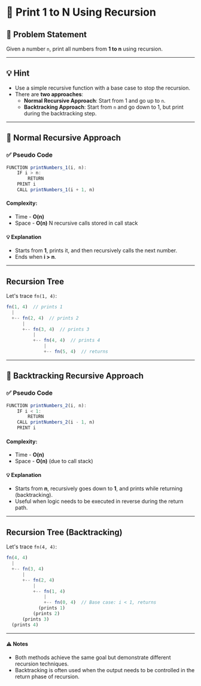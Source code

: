 # 🔢 Print 1 to N Using Recursion

## 🧩 Problem Statement
Given a number `n`, print all numbers from **1 to n** using recursion.

---

## 💡 Hint
- Use a simple recursive function with a base case to stop the recursion.
- There are **two approaches**:
  - **Normal Recursive Approach**: Start from 1 and go up to `n`.
  - **Backtracking Approach**: Start from `n` and go down to 1, but print during the backtracking step.

---

## 🔁 Normal Recursive Approach

### ✅ Pseudo Code
```js
FUNCTION printNumbers_1(i, n):
    IF i > n:
        RETURN
    PRINT i
    CALL printNumbers_1(i + 1, n)
```
#### Complexity:
- Time - **O(n)**
- Space - **O(n)** N recursive calls stored in call stack
#### 💡 Explanation
- Starts from **1**, prints it, and then recursively calls the next number.
- Ends when **i > n**.

---

## Recursion Tree
Let's trace `fn(1, 4)`:
```js
fn(1, 4)  // prints 1
  |
  +-- fn(2, 4)  // prints 2
      |
      +-- fn(3, 4)  // prints 3
          |
          +-- fn(4, 4)  // prints 4
              |
              +-- fn(5, 4)  // returns
```
---

## 🔁 Backtracking Recursive Approach

### ✅ Pseudo Code
```js
FUNCTION printNumbers_2(i, n):
    IF i < 1:
        RETURN
    CALL printNumbers_2(i - 1, n)
    PRINT i
```
#### Complexity:
- Time - **O(n)**
- Space - **O(n)** (due to call stack)
#### 💡 Explanation
- Starts from **n**, recursively goes down to **1**, and prints while returning (backtracking).
- Useful when logic needs to be executed in reverse during the return path.

---

## Recursion Tree (Backtracking)
Let's trace `fn(4, 4)`:
```js
fn(4, 4)
  |
  +-- fn(3, 4)
      |
      +-- fn(2, 4)
          |
          +-- fn(1, 4)
              |
              +-- fn(0, 4)  // Base case: i < 1, returns
            (prints 1)
          (prints 2)
      (prints 3)
  (prints 4)
```

---

#### ⚠️ Notes
- Both methods achieve the same goal but demonstrate different recursion techniques.
- Backtracking is often used when the output needs to be controlled in the return phase of recursion.